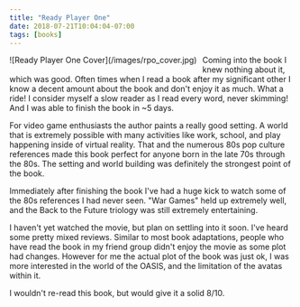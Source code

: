```yaml
---
title: "Ready Player One"
date: 2018-07-21T10:04:04-07:00
tags: [books]
---
```



<div style="float:left;margin:0 10px 10px 0" markdown="1">
    ![Ready Player One Cover](/images/rpo_cover.jpg)
</div>
Coming into the book I knew nothing about it, which was good.  Often times
when I read a book after my significant other I know a decent amount about the
book and don't enjoy it as much.  What a ride!  I consider myself a slow reader
as I read every word, never skimming!  And I was able to finish the book in ~5
days.

For video game enthusiasts the author paints a really good setting.  A world
that is extremely possible with many activities like work, school, and play
happening inside of virtual reality.  That and the numerous 80s pop culture
references made this book perfect for anyone born in the late 70s through the
80s.  The setting and world building was definitely the strongest point of the
book.

Immediately after finishing the book I've had a huge kick to watch some of
the 80s references I had never seen.  "War Games" held up extremely well, and
the Back to the Future triology was still extremely entertaining.

I haven't yet watched the movie, but plan on settling into it soon.  I've heard
some pretty mixed reviews.  Similar to most book adaptations, people who have
read the book in my friend group didn't enjoy the movie as some plot had
changes.  However for me the actual plot of the book was just ok, I was more
interested in the world of the OASIS, and the limitation of the avatas within
it.

I wouldn't re-read this book, but would give it a solid 8/10.
